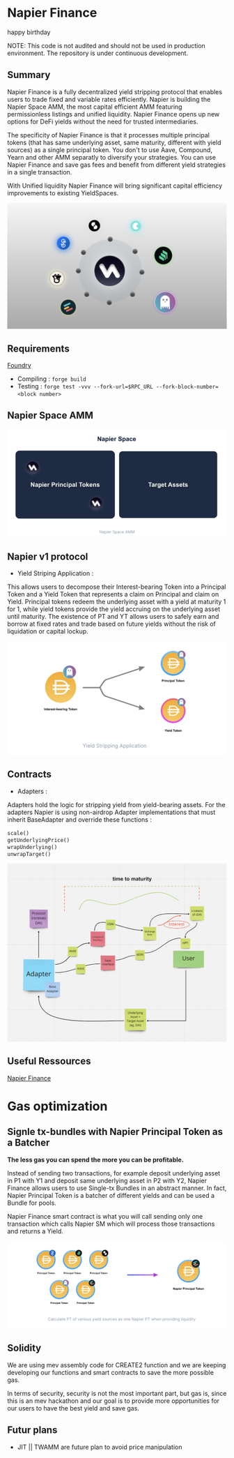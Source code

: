 # Napier Finance 

happy birthday

NOTE: This code is not audited and should not be used in production environment.
The repository is under continuous development. 

## Summary  

Napier Finance is a fully decentralized yield stripping protocol that enables users to trade fixed and variable rates efficiently. Napier is building the Napier Space AMM, the most capital efficient AMM featuring permissionless listings and unified liquidity. Napier Finance opens up new options for DeFi yields without the need for trusted intermediaries.

The specificity of Napier Finance is that it processes multiple principal tokens (that has same underlying asset, same maturity, different with yield sources) as a single principal token. 
You don't to use Aave, Compound, Yearn and other AMM separatly to diversify your strategies. You can use Napier Finance and save gas fees and benefit from different yield strategies in a single transaction. 

With Unified liquidity Napier Finance will bring significant capital efficiency improvements to existing YieldSpaces.


![PoPV](./docs/Processing.png)

## Requirements 

[Foundry](https://book.getfoundry.sh/)

- Compiling : ``` forge build ```
- Testing :  ``` forge test -vvv --fork-url=$RPC_URL --fork-block-number=<block number> ``` 

## Napier Space AMM

![PoPV](./docs/NapierSpace.png)


## Napier v1 protocol 

- Yield Striping Application  : 

This allows users to decompose their Interest-bearing Token into a Principal Token and a Yield Token that represents a claim on Principal and claim on Yield. 
Principal tokens redeem the underlying asset with a yield at maturity 1 for 1, while yield tokens provide the yield accruing on the underlying asset until maturity. 
The existence of PT and YT allows users to safely earn and borrow at fixed rates and trade based on future yields without the risk of liquidation or capital lockup.


![PoPV](./docs/YieldStripping.png)


## Contracts 


- Adapters :

Adapters hold the logic for stripping yield from yield-bearing assets. 
For the adapters Napier is using non-airdrop Adapter implementations that must inherit BaseAdapter  and override these functions : 

```
scale()
getUnderlyingPrice()
wrapUnderlying()
unwrapTarget()
```

![FF](./docs/FF.png)


## Useful Ressources

[Napier Finance](https://kita71yusuke.gitbook.io/napier-finance/)


# Gas optimization 

## Signle tx-bundles with Napier Principal Token as a Batcher 

**The less gas you can spend the more you can be profitable.** 

Instead of sending two transactions, for example deposit underlying asset in P1 with Y1 and deposit same underlying asset in P2 
with Y2, Napier Finance allows users to use Single-tx Bundles in an abstract manner. In fact, Napier Principal Token is a batcher
of different yields and can be used a Bundle for pools. 

Napier Finance smart contract is what you will call sending only one transaction which calls Napier SM which will process those transactions and returns a Yield. 

![nPT](./docs/nPT.png)

## Solidity 

We are using mev assembly code for CREATE2 function and we are keeping developing our functions and smart contracts to save the more 
possible gas. 

In terms of security, security is not the most important part, but gas is, since this is an mev hackathon and our goal is to provide
more opportunities for our users to have the best yield and save gas. 


## Futur plans 

- JIT || TWAMM are future plan to avoid price manipulation


